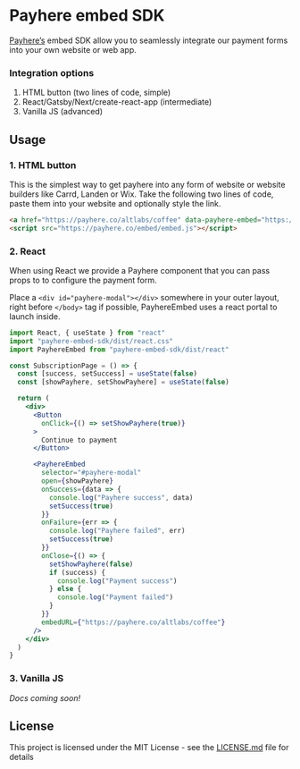 # Payhere embed SDK

[Payhere’s](https://payhere.co) embed SDK allow you to seamlessly integrate our payment forms into your own website or web app.

### Integration options

1. HTML button (two lines of code, simple)
2. React/Gatsby/Next/create-react-app (intermediate)
3. Vanilla JS (advanced)

## Usage

### 1. HTML button

This is the simplest way to get payhere into any form of website or website builders like Carrd, Landen or Wix. Take the following two lines of code, paste them into your website and optionally style the link.

```html
<a href="https://payhere.co/altlabs/coffee" data-payhere-embed="https://payhere.co/altlabs/coffee">Buy me a Coffee</a>
<script src="https://payhere.co/embed/embed.js"></script>
```

### 2. React

When using React we provide a Payhere component that you can pass props to to configure the payment form.

Place a `<div id="payhere-modal"></div>` somewhere in your outer layout, right before `</body>` tag if possible, PayhereEmbed uses a react portal to launch inside.

```jsx
import React, { useState } from "react"
import "payhere-embed-sdk/dist/react.css"
import PayhereEmbed from "payhere-embed-sdk/dist/react"

const SubscriptionPage = () => {
  const [success, setSuccess] = useState(false)
  const [showPayhere, setShowPayhere] = useState(false)

  return (
    <div>
      <Button
        onClick={() => setShowPayhere(true)}
      >
        Continue to payment
      </Button>

      <PayhereEmbed
        selector="#payhere-modal"
        open={showPayhere}
        onSuccess={data => {
          console.log("Payhere success", data)
          setSuccess(true)
        }}
        onFailure={err => {
          console.log("Payhere failed", err)
          setSuccess(true)
        }}
        onClose={() => {
          setShowPayhere(false)
          if (success) {
            console.log("Payment success")
          } else {
            console.log("Payment failed")
          }
        }}
        embedURL={"https://payhere.co/altlabs/coffee"}
      />
    </div>
  )
}
```


### 3. Vanilla JS

*Docs coming soon!*

## License

This project is licensed under the MIT License - see the [LICENSE.md](LICENSE.md) file for details
